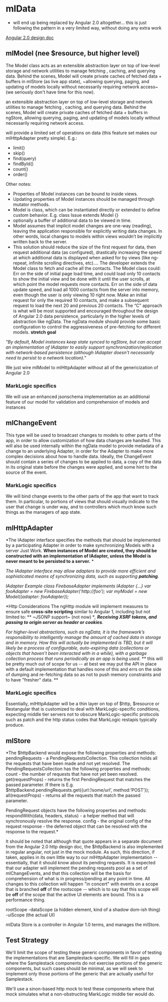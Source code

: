 # mlData

* will end up being replaced by Angular 2.0 altogether... this is just following the pattern in a very limited way, without doing any extra work

[Angular 2.0 design doc](https://docs.google.com/document/d/1DMacL7iwjSMPP0ytZfugpU4v0PWUK0BT6lhyaVEmlBQ/edit#heading=h.adsv85z7smgj)


## mlModel (nee $resource, but higher level)

The Model class acts as an extensible abstraction layer on top of low-level storage and network utilities to manage fetching , caching, and querying data. Behind the scenes, Model will create private caches of fetched data + buffers in mlStore (as live app state), ~allowing querying, paging, and updating of models locally without necessarily requiring network access~ (we seriously don't have time for this now).

 an extensible abstraction layer on top of low-level storage and network utilities to manage fetching , caching, and querying data. Behind the scenes, Model will create private caches of fetched data + buffers in ngStore, allowing querying, paging, and updating of models locally without necessarily requiring network access.

will provide a limited set of operations on data (this feature set makes our mlHttpAdapter pretty simple). E.g.:

* limit()
* skip()
* find(query)
* findById()
* count()
* order()

Other notes:

* Properties of Model instances can be bound to inside views.
* Updating properties of Model instances should be managed through mutator methods.
* Model is class, which can be instantiated directly or extended to define custom behavior. E.g. class Issue extends Model {}
* optionally a buffer of additional data to be viewed in time.
*  Model assumes that implicit model changes are one-way (reading), leaving the application responsible for explicitly writing data changes. In other words, local changes to models within views wouldn’t be implicitly written back to the server.
*  This solution should reduce the size of the first request for data, then request additional data (as configured), drastically increasing the speed at which additional data is displayed when asked for by views (like ng-repeat, infinite scrolling directives, etc).... The developer extends the Model class to fetch and cache all the contacts. The Model class could:
Err on the side of initial page load time, and could load only 10 contacts to show the initial view and be done with it until the user scrolls, at which point the model requests more contacts.
Err on the side of data update speed, and load all 1000 contacts from the server into memory, even though the user is only viewing 10 right now.
Make an initial request for only the required 10 contacts, and make a subsequent request to load the next 20 and previous 20 contacts.
The “C” approach is what will be most supported and encouraged throughout the design of Angular 2.0 data persistence, particularly in the higher levels of abstraction like ngData. The ngData module should provide some basic configuration to control the aggressiveness of pre-fetching for different models. **stretch goal**

*"By default, Model instances keep state synced to ngStore, but can accept an implementation of IAdapter to easily support synchronization/replication with network-based persistence (although IAdapter doesn’t necessarily need to persist to a network location)."*

We just wire mlModel to mlHttpAdapter without all of the genericization of Angular 2.0

### MarkLogic specifics

We will use an enhanced jsonschema implementation as an additional feature of our model for validation and comprehension of models and instances

## mlChangeEvent

This type will be used to broadcast changes to models to other parts of the app, in order to allow customization of how data changes are handled. This will also be used internally within the ngData model to provide metadata of a change to an underlying Adapter, in order for the Adapter to make more complex decisions about how to handle data. Ideally, the ChangeEvent should contain a series of changes to be applied to data, a copy of the data in its original state before the changes were applied, and some hint to the source of the event.

### MarkLogic specifics

We will bind change events to the other parts of the app that want to track them.  In particular, to portions of views that should visually indicate to the user that change is under way, and to controllers which much know such things as the managers of app state.

## mlHttpAdapter

*The IAdapter interface specifies the methods that should be implemented by a participating Adapter in order to make synchronizing Models with a server Just Work. **When instances of Model are created, they should be constructed with an implementation of IAdapter, unless the Model is never meant to be persisted to a server.** *

*The IAdapter interface may allow adapters to provide more efficient and sophisticated means of synchronizing data, such as supporting **patching**.*

*IAdapter Example
class FirebaseAdapter implements IAdapter {...}
var fooAdapter = new FirebaseAdapter(‘http://foo’);
var myModel = new Model({adapter: fooAdapter});*

*Http Considerations
The ngHttp module will implement measures to ensure safe **cross-site scripting** similar to Angular 1, including but not limited to:
** ~JSONP support~ (not now) **,
**Receiving XSRF tokens, and passing to origin server as header or cookies**.*

*For higher-level abstractions, such as ngData, it is the framework’s responsibility to intelligently manage the amount of cached data in storage and in memory. How this will actually be implemented is TBD, but it will likely be a process of configurable, auto-expiring data (collections or objects that haven’t been interacted with in a while), with a garbage collection process that runs periodically as an app is being used.* ** this will be pretty much out of scope for us -- at best we may put the API in place with a default implementation that handles none of this and errs on the side of dumping and re-fetching data so as not to push memory constraints and to have "fresher" data. **

### MarkLogic specifics

Essentially, mlHttpAdapter will be a thin layer on top of $http, $resource or Restangular that is customized to deal with MarkLogic-specific conditions, expecting middle tier servers not to obscure MarkLogic-specific protocols such as patch and the http status codes that MarkLogic restapis typically produce.

## mlStore

*The $httpBackend would expose the following properties and methods:
pendingRequests - a PendingRequestsCollection.  This collection holds all the requests that have been made and not yet resolved.
The PendingRequestsCollection has the following properties and methods:
count - the number of requests that have not yet been resolved.
get(requestProps) - returns the first PendingRequest that matches the passed parameter. If there is  E.g. $httpBackend.pendingRequests.get({url:’/some/url’, method:’POST’});
all(requestProps) - returns all the requests that match the passed parameter.

PendingRequest objects have the following properties and methods:
respondWith(data, headers, status) - a helper method that will synchronously resolve the response.
config - the original config of the request
response - the deferred object that can be resolved with the response to the request.*

It should be noted that although that quote appears in a separate document from the Angular 2.0 http design doc, the $httpBackend is also implemented in regular angular, not just in the mock module. As such, this direction, if taken, applies in its own little way to our mlHttpAdapter implementation -- essentially, that it should know about its pending requests. It is expected that our adapter will implement the pending requests pool as a set of mlChangeEvents, and that this collection will be the basis for comprehension of what is in progress/pending at any point in time. All changes to this collection will happen "in concert" with events on a scope that is branched **off** of the rootscope -- which is to say that this scope will be **off** of the scope that the active UI elements are bound. This is a performance thing.

rootScope
-dataScope (a hidden element, kind of a shadow dom-ish thing)
-uiScope (the actual UI)

mlData Store is a controller in Angular 1.0 terms, and manages the mlStore.

## Test Strategy

We'll limit the scope of testing these generic components in favor of testing the implementations that are Samplestack-specific.  We will fill in gaps where the Samplestack components do not exercise portions of the generic components, but such cases should be minimal, as we will seek to implement only those portions of the generic that are actually useful for Samplestack.

We'll use a sinon-based http mock to test these components where that mock simulates what a non-obstructing MarkLogic middle tier would do.
